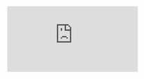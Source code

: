 ![PDF-Final](https://github.com/belldaiana/DataAnalytics-CasoSteam/blob/master/Grupo2-CasoSteam.pptx.pdf)